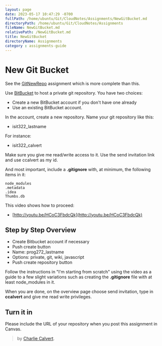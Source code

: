 ```yaml
---
layout: page
date: 2023-05-17 10:47:29 -0700
fullPath: /home/ubuntu/Git/CloudNotes/Assignments/NewGitBucket.md
directoryPath: /home/ubuntu/Git/CloudNotes/Assignments
fileName: NewGitBucket.md
relativePath: /NewGitBucket.md
title: NewGitBucket
directoryName: Assignments
category : assignments-guide
---
```


# New Git Bucket

See the [GitNewRepo][git-new-repo] assignment which is more complete than this.

[git-new-repo]: http://www.ccalvert.net/books/CloudNotes/Assignments/GitNewRepo.html


Use [BitBucket](https://bitbucket.org) to host a private git repository. You have two choices:

- Create a new BitBucket account if you don't have one already
- Use an existing BitBucket account.

In the account, create a new repository. Name your git repository like this:

- isit322_lastname

For instance:

- isit322_calvert

Make sure you give me read/write access to it. Use the send invitation link and use ccalvert as my id.

And most important, include a **.gitignore** with, at minimum, the following items in it:

```
node_modules
.metadata
.idea
Thumbs.db
```

This video shows how to proceed:

- [http://youtu.be/HCoC3FbdcQk](http://youtu.be/HCoC3FbdcQk)


## Step by Step Overview

- Create Bitbucket account if necessary
- Push create button
- Name: prog272_lastname
- Options: private, git, wiki, javascript
- Push create repository button

Follow the instructions in "I'm starting from scratch" using the video as a guide to a few slight variations such as creating the **.gitignore** file with at least node_modules in it.

When you are done, on the overview page choose send invitation, type in **ccalvert** and give me read write privileges.

## Turn it in

Please include the URL of your repository when you post this assignment in Canvas.

> by [Charlie Calvert](http://elvenware.com/charlie).
